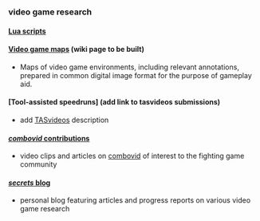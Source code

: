 ### video game research

#### [Lua scripts](../../wiki/Lua "go to the Lua wiki page")

#### [Video game maps](../../wiki/Maps "go to the Maps wiki page") (wiki page to be built)
* Maps of video game environments, including relevant annotations, prepared in common digital image format for the purpose of gameplay aid.

#### [Tool-assisted speedruns] (add link to tasvideos submissions)
* add [TASvideos](tasvideos.org "go to tasvideos about page") description

#### [_combovid_ contributions](http://combovid.com/?author=7 "go to my author page on combovid")
* video clips and articles on [combovid](http://combovid.com/?page_id=2 "go to the combovid about page") of interest to the fighting game community

#### [_secrets_ blog](http://dammit.typepad.com/ "go to the secrets site")
* personal blog featuring articles and progress reports on various video game research
